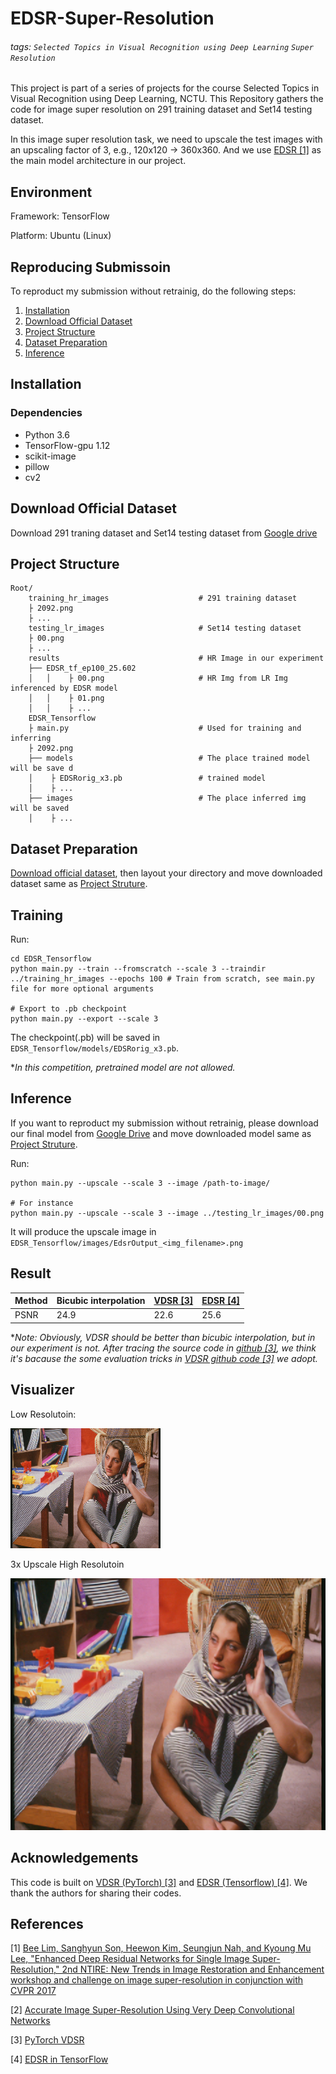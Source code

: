# EDSR-Super-Resolution

###### tags: `Selected Topics in Visual Recognition using Deep Learning` `Super Resolution`

This project is part of a series of projects for the course Selected Topics in Visual Recognition using Deep Learning, NCTU. This Repository gathers the code for image super resolution on 291 training dataset and Set14 testing dataset.

In this image super resolution task, we need to upscale the test images with an upscaling factor of 3, e.g., 120x120 -> 360x360. And we use [EDSR [1]](https://arxiv.org/pdf/1707.02921.pdf) as the main model architecture in our project.

## Environment
Framework: TensorFlow

Platform: Ubuntu (Linux)

## Reproducing Submissoin
To reproduct my submission without retrainig, do the following steps:

1. [Installation](#Installation)
2. [Download Official Dataset](#Download-Official-Dataset)
3. [Project Structure](#Project-Structure)
4. [Dataset Preparation](#Dataset-Preparation)
5. [Inference](#Inference)

## Installation

### Dependencies
- Python 3.6
- TensorFlow-gpu 1.12
- scikit-image
- pillow
- cv2

## Download Official Dataset
Download 291 traning dataset and Set14 testing dataset from [Google drive](https://drive.google.com/drive/folders/1r_vkLBCc2_d7J-rNWrgCzZUkQobvurAS?usp=sharing)

## Project Structure
```
Root/
    training_hr_images                    # 291 training dataset
    ├ 2092.png
    ├ ...
    testing_lr_images                     # Set14 testing dataset
    ├ 00.png 
    ├ ...
    results                               # HR Image in our experiment
    ├── EDSR_tf_ep100_25.602 
    │   │    ├ 00.png                     # HR Img from LR Img inferenced by EDSR model
    │   │    ├ 01.png
    │   │    ├ ...
    EDSR_Tensorflow 
    ├ main.py                             # Used for training and inferring
    ├ 2092.png
    ├── models                            # The place trained model will be save d
    │    ├ EDSRorig_x3.pb                 # trained model
    │    ├ ...
    ├── images                            # The place inferred img will be saved 
    │    ├ ...
```

## Dataset Preparation
[Download official dataset](#Download-Official-Dataset), then layout your directory and move downloaded dataset same as [Project Struture](#Project-Structure).

## Training 
Run:
```
cd EDSR_Tensorflow
python main.py --train --fromscratch --scale 3 --traindir ../training_hr_images --epochs 100 # Train from scratch, see main.py file for more optional arguments

# Export to .pb checkpoint 
python main.py --export --scale 3
```
The checkpoint(.pb) will be saved in ```EDSR_Tensorflow/models/EDSRorig_x3.pb```.

**In this competition, pretrained model are not allowed.*
## Inference
If you want to reproduct my submission without retrainig, please download our final model from [Google Drive]() and move downloaded model same as [Project Struture](#Project-Structure).

Run:
```
python main.py --upscale --scale 3 --image /path-to-image/

# For instance
python main.py --upscale --scale 3 --image ../testing_lr_images/00.png 
```
It will produce the upscale image in ```EDSR_Tensorflow/images/EdsrOutput_<img_filename>.png```

## Result

| Method | Bicubic interpolation | [VDSR [3]](https://github.com/twtygqyy/pytorch-vdsr) | [EDSR [4]](https://github.com/Saafke/EDSR_Tensorflow)
| -------- | -------- | -------- | -------- |
| PSNR     | 24.9     | 22.6     | 25.6     |

**Note: Obviously, VDSR should be better than bicubic interpolation, but in our experiment is not. After tracing the source code in [github [3]](https://github.com/twtygqyy/pytorch-vdsr), we think it's bacause the some evaluation tricks in [VDSR github code [3]](https://github.com/twtygqyy/pytorch-vdsr) we adopt.*

## Visualizer 
Low Resolutoin:

<img src="testing_lr_images/00.png" />

3x Upscale High Resolutoin

<img src="results/EDSR_tf_ep100_25.602/00.png" />

## Acknowledgements
This code is built on [VDSR (PyTorch) [3]](https://github.com/twtygqyy/pytorch-vdsr) and [EDSR (Tensorflow) [4]](https://github.com/Saafke/EDSR_Tensorflow). We thank the authors for sharing their codes.

## References
[1] [Bee Lim, Sanghyun Son, Heewon Kim, Seungjun Nah, and Kyoung Mu Lee, "Enhanced Deep Residual Networks for Single Image Super-Resolution," 2nd NTIRE: New Trends in Image Restoration and Enhancement workshop and challenge on image super-resolution in conjunction with CVPR 2017](https://arxiv.org/pdf/1707.02921.pdf)

[2] [Accurate Image Super-Resolution Using Very Deep Convolutional Networks ](https://cv.snu.ac.kr/research/VDSR/)

[3] [PyTorch VDSR](https://github.com/twtygqyy/pytorch-vdsr)

[4] [EDSR in TensorFlow](https://github.com/Saafke/EDSR_Tensorflow)



